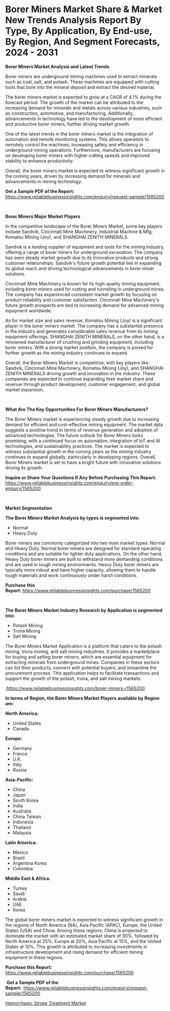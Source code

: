 <p><h1>Borer Miners Market Share & Market New Trends Analysis Report By Type, By Application, By End-use, By Region, And Segment Forecasts, 2024 - 2031</h1></p><p><strong>Borer Miners Market Analysis and Latest Trends</strong></p>
<p><p>Borer miners are underground mining machines used to extract minerals such as coal, salt, and potash. These machines are equipped with cutting tools that bore into the mineral deposit and extract the desired material.</p><p>The borer miners market is expected to grow at a CAGR of 4.1% during the forecast period. The growth of the market can be attributed to the increasing demand for minerals and metals across various industries, such as construction, automotive, and manufacturing. Additionally, advancements in technology have led to the development of more efficient and productive borer miners, further driving market growth.</p><p>One of the latest trends in the borer miners market is the integration of automation and remote monitoring systems. This allows operators to remotely control the machines, increasing safety and efficiency in underground mining operations. Furthermore, manufacturers are focusing on developing borer miners with higher cutting speeds and improved stability to enhance productivity.</p><p>Overall, the borer miners market is expected to witness significant growth in the coming years, driven by increasing demand for minerals and advancements in mining technology.</p></p>
<p><strong>Get a Sample PDF of the Report:&nbsp;</strong> <a href="https://www.reliablebusinessinsights.com/enquiry/request-sample/1565200">https://www.reliablebusinessinsights.com/enquiry/request-sample/1565200</a></p>
<p>&nbsp;</p>
<p><strong>Borer Miners Major Market Players</strong></p>
<p><p>In the competitive landscape of the Borer Miners Market, some key players include Sandvik, Cincinnati Mine Machinery, Industrial Machine & Mfg, Komatsu Mining (Joy), and SHANGHAI ZENITH MINERALS. </p><p>Sandvik is a leading supplier of equipment and tools for the mining industry, offering a range of borer miners for underground excavation. The company has seen steady market growth due to its innovative products and strong customer relationships. Sandvik's future growth potential lies in expanding its global reach and driving technological advancements in borer miner solutions.</p><p>Cincinnati Mine Machinery is known for its high-quality mining equipment, including borer miners used for cutting and tunneling in underground mines. The company has experienced consistent market growth by focusing on product reliability and customer satisfaction. Cincinnati Mine Machinery's future growth prospects are tied to increasing demand for advanced mining equipment worldwide.</p><p>As for market size and sales revenue, Komatsu Mining (Joy) is a significant player in the borer miners market. The company has a substantial presence in the industry and generates considerable sales revenue from its mining equipment offerings. SHANGHAI ZENITH MINERALS, on the other hand, is a renowned manufacturer of crushing and grinding equipment, including borer miners. With a strong market position, the company is poised for further growth as the mining industry continues to expand.</p><p>Overall, the Borer Miners Market is competitive, with key players like Sandvik, Cincinnati Mine Machinery, Komatsu Mining (Joy), and SHANGHAI ZENITH MINERALS driving growth and innovation in the industry. These companies are expected to continue expanding their market share and revenue through product development, customer engagement, and global market expansion.</p></p>
<p>&nbsp;</p>
<p><strong>What Are The Key Opportunities For Borer Miners Manufacturers?</strong></p>
<p><p>The Borer Miners market is experiencing steady growth due to increasing demand for efficient and cost-effective mining equipment. The market data suggests a positive trend in terms of revenue generation and adoption of advanced technologies. The future outlook for Borer Miners looks promising, with a continued focus on automation, integration of IoT and AI technologies, and sustainability practices. The market is expected to witness substantial growth in the coming years as the mining industry continues to expand globally, particularly in developing regions. Overall, Borer Miners market is set to have a bright future with innovative solutions driving its growth.</p></p>
<p><strong>Inquire or Share Your Questions If Any Before Purchasing This Report:</strong> <a href="https://www.reliablebusinessinsights.com/enquiry/pre-order-enquiry/1565200">https://www.reliablebusinessinsights.com/enquiry/pre-order-enquiry/1565200</a></p>
<p>&nbsp;</p>
<p><strong>Market Segmentation</strong></p>
<p><strong>The Borer Miners Market Analysis by types is segmented into:</strong></p>
<p><ul><li>Normal</li><li>Heavy Duty</li></ul></p>
<p><p>Borer miners are commonly categorized into two main market types: Normal and Heavy Duty. Normal borer miners are designed for standard operating conditions and are suitable for lighter duty applications. On the other hand, Heavy Duty borer miners are built to withstand more demanding conditions and are used in tough mining environments. Heavy Duty borer miners are typically more robust and have higher capacity, allowing them to handle tough materials and work continuously under harsh conditions.</p></p>
<p><strong>Purchase this Report:&nbsp;</strong><a href="https://www.reliablebusinessinsights.com/purchase/1565200">https://www.reliablebusinessinsights.com/purchase/1565200</a></p>
<p>&nbsp;</p>
<p><strong>The Borer Miners Market Industry Research by Application is segmented into:</strong></p>
<p><ul><li>Potash Mining</li><li>Trona Mining</li><li>Salt Mining</li></ul></p>
<p><p>The Borer Miners Market Application is a platform that caters to the potash mining, trona mining, and salt mining industries. It provides a marketplace for buying and selling borer miners, which are essential equipment for extracting minerals from underground mines. Companies in these sectors can list their products, connect with potential buyers, and streamline the procurement process. This application helps to facilitate transactions and support the growth of the potash, trona, and salt mining markets.</p></p>
<p><a href="https://www.reliablebusinessinsights.com/borer-miners-r1565200">&nbsp;https://www.reliablebusinessinsights.com/borer-miners-r1565200</a></p>
<p><strong>In terms of Region, the Borer Miners Market Players available by Region are:</strong></p>
<p>
    <p> <strong> North America: </strong>
        <ul>
            <li>United States</li>
            <li>Canada</li>
        </ul>
        </p> 
    <p> <strong> Europe: </strong>
        <ul>
            <li>Germany</li>
            <li>France</li>
            <li>U.K.</li>
            <li>Italy</li>
            <li>Russia</li>
        </ul>
        </p> 
    <p> <strong> Asia-Pacific: </strong>
        <ul>
            <li>China</li>
            <li>Japan</li>
            <li>South Korea</li>
            <li>India</li>
            <li>Australia</li>
            <li>China Taiwan</li>
            <li>Indonesia</li>
            <li>Thailand</li>
            <li>Malaysia</li>
        </ul>
        </p> 
    <p> <strong> Latin America: </strong>
        <ul>
            <li>Mexico</li>
            <li>Brazil</li>
            <li>Argentina Korea</li>
            <li>Colombia</li>
        </ul>
        </p> 
    <p> <strong> Middle East & Africa: </strong>
        <ul>
            <li>Turkey</li>
            <li>Saudi</li>
            <li>Arabia</li>
            <li>UAE</li>
            <li>Korea</li>
        </ul>
    </p>
    </p>
<p><p>The global borer miners market is expected to witness significant growth in the regions of North America (NA), Asia Pacific (APAC), Europe, the United States (USA) and China. Among these regions, China is projected to dominate the market with an estimated market share of 30%, followed by North America at 25%, Europe at 20%, Asia Pacific at 15%, and the United States at 10%. This growth is attributed to increasing investments in infrastructure development and rising demand for efficient mining equipment in these regions.</p></p>
<p><strong>Purchase this Report: </strong><a href="https://www.reliablebusinessinsights.com/purchase/1565200">https://www.reliablebusinessinsights.com/purchase/1565200</a></p>
<p>&nbsp;<strong>Get a Sample PDF of the Report:&nbsp;&nbsp;</strong><a href="https://www.reliablebusinessinsights.com/enquiry/request-sample/1565200">https://www.reliablebusinessinsights.com/enquiry/request-sample/1565200</a></p>
<p><strong></strong></p>
<p><p><a href="https://www.linkedin.com/pulse/hemorrhagic-stroke-treatment-market-size-segmentation-lompe">Hemorrhagic Stroke Treatment Market</a></p></p>